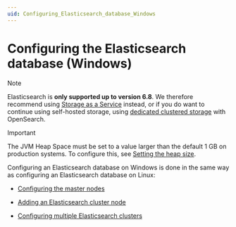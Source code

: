```yaml
---
uid: Configuring_Elasticsearch_database_Windows
---
```


# Configuring the Elasticsearch database (Windows)

> [!NOTE]
> Elasticsearch is **only supported up to version 6.8**. We therefore recommend using [Storage as a Service](xref:STaaS) instead, or if you do want to continue using self-hosted storage, using [dedicated clustered storage](xref:Dedicated_clustered_storage) with OpenSearch.

> [!IMPORTANT]
> The JVM Heap Space must be set to a value larger than the default 1 GB on production systems. To configure this, see [Setting the heap size](https://www.elastic.co/guide/en/elasticsearch/reference/6.8/heap-size.html).

Configuring an Elasticsearch database on Windows is done in the same way as configuring an Elasticsearch database on Linux:

- [Configuring the master nodes](xref:Configuring_master_Elasticsearch_nodes)

- [Adding an Elasticsearch cluster node](xref:Configuring_Elasticsearch_node_add)

- [Configuring multiple Elasticsearch clusters](xref:Configuring_multiple_Elasticsearch_clusters)
